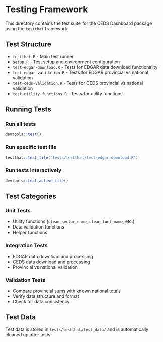 # Testing Framework

This directory contains the test suite for the CEDS Dashboard package using the `testthat` framework.

## Test Structure

- `testthat.R` - Main test runner
- `setup.R` - Test setup and environment configuration
- `test-edgar-download.R` - Tests for EDGAR data download functionality
- `test-edgar-validation.R` - Tests for EDGAR provincial vs national validation
- `test-ceds-validation.R` - Tests for CEDS provincial vs national validation
- `test-utility-functions.R` - Tests for utility functions

## Running Tests

### Run all tests
```r
devtools::test()
```

### Run specific test file
```r
testthat::test_file("tests/testthat/test-edgar-download.R")
```

### Run tests interactively
```r
devtools::test_active_file()
```

## Test Categories

### Unit Tests
- Utility functions (`clean_sector_name`, `clean_fuel_name`, etc.)
- Data validation functions
- Helper functions

### Integration Tests
- EDGAR data download and processing
- CEDS data download and processing
- Provincial vs national validation

### Validation Tests
- Compare provincial sums with known national totals
- Verify data structure and format
- Check for data consistency

## Test Data

Test data is stored in `tests/testthat/test_data/` and is automatically cleaned up after tests.